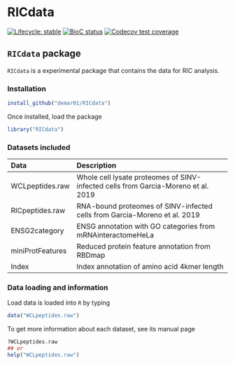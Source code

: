 # RICdata

  <!-- badges: start -->
  [![Lifecycle: stable](https://img.shields.io/badge/lifecycle-stable-brightgreen.svg)](https://www.tidyverse.org/lifecycle/#stable)
  [![BioC status](http://www.bioconductor.org/shields/build/release/bioc/RICdata.svg)](https://bioconductor.org/checkResults/release/bioc-LATEST/RICdata)
  [![Codecov test coverage](https://codecov.io/gh/demar01/RICdata/branch/main/graph/badge.svg)](https://codecov.io/gh/demar01/RICdata?branch=main)
  <!-- badges: end -->
  
##  `RICdata` package

`RICdata` is a experimental package that contains the data for RIC analysis.


### Installation

```r
install_github("demar01/RICdata")
```

Once installed, load the package 
```r
library("RICdata")
```

### Datasets included

|Data                    |Description                                                                                                          |
|:-----------------------|:--------------------------------------------------------------------------------------------------------------------|
|WCLpeptides.raw   |Whole cell lysate proteomes of SINV-infected cells from Garcia-Moreno et al. 2019                       |
|RICpeptides.raw                |RNA-bound proteomes of SINV-infected cells from Garcia-Moreno et al. 2019                             |
|ENSG2category               |ENSG annotation with GO categories from  mRNAinteractomeHeLa                          |
|miniProtFeatures           |Reduced protein feature annotation from RBDmap                             |
|Index           |Index annotation of amino acid 4kmer length                                     |


### Data loading and information

Load data is loaded into `R` by typing
```r
data("WCLpeptides.raw")
```
To get more information about each dataset, see its manual page

```r
?WCLpeptides.raw  
## or
help("WCLpeptides.raw")
```

